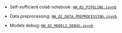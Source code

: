 - Self-sufficient colab notebook: [`HW_02_PIPELINE.ipynb`](./HW_02_PIPELINE.ipynb)

- Data preprocessing: [`HW_02_DATA_PREPROCESSING.ipynb`](./HW_02_DATA_PREPROCESSING.ipynb)

- Models debug: [`HW_02_MODELS_DEBUG.ipynb`](./HW_02_MODELS_DEBUG.ipynb)